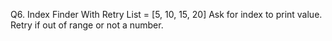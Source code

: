 Q6. Index Finder With Retry
List = [5, 10, 15, 20]
Ask for index to print value.
Retry if out of range or not a number.
